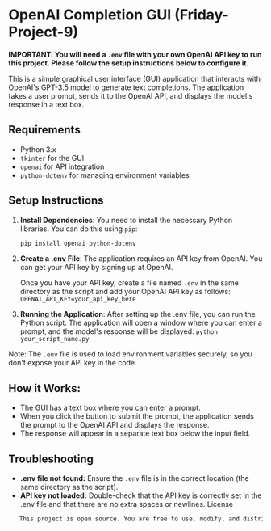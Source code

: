 
# OpenAI Completion GUI (Friday-Project-9)

**IMPORTANT: You will need a `.env` file with your own OpenAI API key to run this project. Please follow the setup instructions below to configure it.**

This is a simple graphical user interface (GUI) application that interacts with OpenAI's GPT-3.5 model to generate text completions. The application takes a user prompt, sends it to the OpenAI API, and displays the model's response in a text box.

## Requirements

- Python 3.x
- `tkinter` for the GUI
- `openai` for API integration
- `python-dotenv` for managing environment variables

## Setup Instructions

1. **Install Dependencies**:
   You need to install the necessary Python libraries. You can do this using `pip`:

   ```bash
   pip install openai python-dotenv

2. **Create a .env File**: The application requires an API key from OpenAI. You can get your API key by signing up at OpenAI.

    Once you have your API key, create a file named `.env` in the same directory as the script and add your OpenAI API key as follows:
`OPENAI_API_KEY=your_api_key_here`

3. **Running the Application**: After setting up the .env file, you can run the Python script. The application will open a window where you can enter a prompt, and the model's response will be displayed.
`python your_script_name.py`

Note: The `.env` file is used to load environment variables securely, so you don't expose your API key in the code.

## How it Works:
- The GUI has a text box where you can enter a prompt.
- When you click the button to submit the prompt, the application sends the prompt to the OpenAI API and displays the response.
- The response will appear in a separate text box below the input field.

## Troubleshooting
- **.env file not found:** Ensure the `.env` file is in the correct location (the same directory as the script).
- **API key not loaded:** Double-check that the API key is correctly set in the .env file and that there are no extra spaces or newlines.
License
 ```bash
    This project is open source. You are free to use, modify, and distribute it under the MIT License.""" 